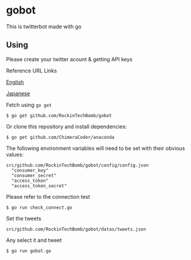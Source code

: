 gobot
===============
This is twitterbot made with go

## Using

Please create your twitter acount & getting  API keys

Reference URL Links

[English](http://www.amelt.net/en/iwm/programming-iwm/web-app-development/3241/)

[Japanese](http://www.amelt.net/imc/programming/web-app/3215/)

Fetch using `go get`

```
$ go get github.com/RockinTechBomb/gobot
```

Or clone this repository and install dependencies:

```
$ go get github.com/ChimeraCoder/anaconda
```

The following environment variables will need to be set with their obvious values:

```
src/github.com/RockinTechBomb/gobot/config/config.json
  "consumer_key"
  "consumer_secret"
  "access_token"
  "access_token_secret"
```

Please refer to the connection test
```
$ go run check_connect.go
```

Set the tweets
```
src/github.com/RockinTechBomb/gobot/datas/tweets.json
```

Any select it and tweet

```
$ go run gobot.go
```
